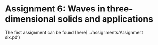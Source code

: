 # Assignment 6: Waves in three-dimensional solids and applications

The first assignment can be found [here](../assignments/Assignment six.pdf)
